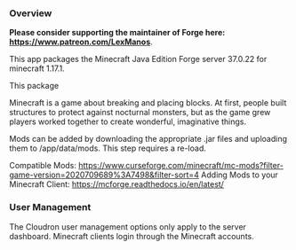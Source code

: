 ### Overview

**Please consider supporting the maintainer of Forge here: https://www.patreon.com/LexManos**.

This app packages the Minecraft Java Edition Forge server <upstream>37.0.22</upstream> for minecraft <upstream>1.17.1</upstream>.

This package 

Minecraft is a game about breaking and placing blocks. At first, people built structures to protect against nocturnal monsters, but as the game grew players worked together to create wonderful, imaginative things.

Mods can be added by downloading the appropriate .jar files and uploading them to /app/data/mods. This step requires a re-load.

Compatible Mods: https://www.curseforge.com/minecraft/mc-mods?filter-game-version=2020709689%3A7498&filter-sort=4
Adding Mods to your Minecraft Client: https://mcforge.readthedocs.io/en/latest/

### User Management

The Cloudron user management options only apply to the server dashboard. Minecraft clients login through the Minecraft accounts.
